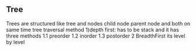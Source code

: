   ## Tree

 Trees are structured like tree and nodes child node parent node and both on same time
 tree traversal method
 1)depth first: has to be stack and it has three methods
      1.1 preorder
      1.2 inorder
      1.3 postorder
2 BreadthFirst its level by level


